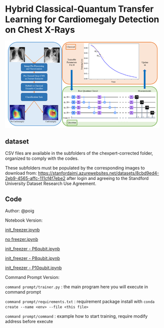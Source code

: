 # Hybrid Classical-Quantum Transfer Learning for Cardiomegaly Detection on Chest X-Rays

![](/main_diagram.png)

## dataset
CSV files are available in the subfolders of the chexpert-corrected folder, organized to comply with the codes.

These subfolders must be populated by the corresponding images to download from:
https://stanfordaimi.azurewebsites.net/datasets/8cbd9ed4-2eb9-4565-affc-111cf4f7ebe2
after login and agreeing to the Standford University Dataset Research Use Agreement.

## Code
Author: @poig

Notebook Version:

[init_freezer.ipynb](/init_freezer.ipynb)

[no freezer.ipynb](/no%20freezer.ipynb)

[init_freezer - P6qubit.ipynb](/init_freezer%20-%20P6qubit.ipynb)

[init_freezer - P8qubit.ipynb](/init_freezer%20-%20P8qubit.ipynb)

[init_freezer - P10qubit.ipynb](/init_freezer%20-%20P10qubit.ipynb)

Command Prompt Version:

`command prompt/trainer.py` : the main program here you will execute in command prompt

`command prompt/requirements.txt` : requirement package install with `conda create --name <env> --file <this file>`

`command prompt/command` : example how to start training, require modify address before execute
